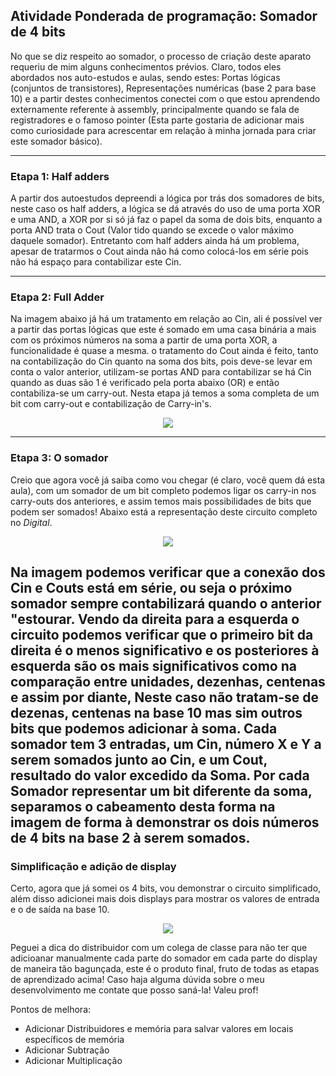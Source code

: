 ## Atividade Ponderada de programação: Somador de 4 bits

No que se diz respeito ao somador, o processo de criação deste aparato requeriu de mim alguns conhecimentos prévios. Claro, todos eles abordados nos auto-estudos e aulas, sendo estes: Portas lógicas (conjuntos de transistores), Representações numéricas (base 2 para base 10) e a partir destes conhecimentos conectei com o que estou aprendendo externamente referente à assembly, principalmente quando se fala de registradores e o famoso pointer (Esta parte gostaria de adicionar mais como curiosidade para acrescentar em relação à minha jornada para criar este somador básico).

---
### Etapa 1: Half adders

A partir dos autoestudos depreendi a lógica por trás dos somadores de bits, neste caso os half adders, a lógica se dá através do uso de uma porta XOR e uma AND, a XOR por si só já faz o papel da soma de dois bits, enquanto a porta AND trata o Cout (Valor tido quando se excede o valor máximo daquele somador). Entretanto com half adders ainda há um problema, apesar de tratarmos o Cout ainda não há como colocá-los em série pois não há espaço para contabilizar este Cin.

---
### Etapa 2: Full Adder

Na imagem abaixo já há um tratamento em relação ao Cin, ali é possível ver a partir das portas lógicas que este é somado em uma casa binária a mais com os próximos números na soma a partir de uma porta XOR, a funcionalidade é quase a mesma. o tratamento do Cout ainda é feito, tanto na contabilização do Cin quanto na soma dos bits, pois deve-se levar em conta o valor anterior, utilizam-se portas AND para contabilizar se há Cin quando as duas são 1 é verificado pela porta abaixo (OR) e então contabiliza-se um carry-out. Nesta etapa já temos a soma completa de um bit com carry-out e contabilização de Carry-in's.

<div align="center">
<image src="assets/somadorCompletoSolo.png">
</div>

---

### Etapa 3: O somador

Creio que agora você já saiba como vou chegar (é claro, você quem dá esta aula), com um somador de um bit completo podemos ligar os carry-in nos carry-outs dos anteriores, e assim temos mais possibilidades de bits que podem ser somados! Abaixo está a representação deste circuito completo no *Digital*.

<div align="center">
<image src="assets/somador4bits.png">
</div>

Na imagem podemos verificar que a conexão dos Cin e Couts está em série, ou seja o próximo somador sempre contabilizará quando o anterior "estourar. Vendo da direita para a esquerda o circuito podemos verificar que o primeiro bit da direita é o menos significativo e os posteriores à esquerda são os mais significativos como na comparação entre unidades, dezenhas, centenas e assim por diante, Neste caso não tratam-se de dezenas, centenas na base 10 mas sim outros bits que podemos adicionar à soma. Cada somador tem 3 entradas, um Cin, número X e Y a serem somados junto ao Cin, e um Cout, resultado do valor excedido da Soma. Por cada Somador representar um bit diferente da soma, separamos o cabeamento desta forma na imagem de forma à demonstrar os dois números de 4 bits na base 2 à serem somados.
---
### Simplificação e adição de display

Certo, agora que já somei os 4 bits, vou demonstrar o circuito simplificado, além disso adicionei mais dois displays para mostrar os valores de entrada e o de saída na base 10.

<div align="center">
<image src="assets/Somador4bits_simplificado.png">
</div>

Peguei a dica do distribuidor com um colega de classe para não ter que adicioanar manualmente cada parte do somador em cada parte do display de maneira tão bagunçada, este é o produto final, fruto de todas as etapas de aprendizado acima! Caso haja alguma dúvida sobre o meu desenvolvimento me contate que posso saná-la! Valeu prof!

Pontos de melhora: 
- Adicionar Distribuidores e memória para salvar valores em locais específicos de memória
- Adicionar Subtração
- Adicionar Multiplicação